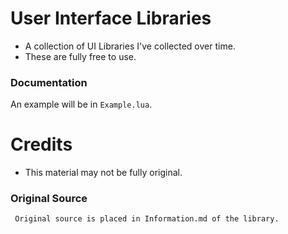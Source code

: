 # User Interface Libraries

- A collection of UI Libraries I've collected over time.
- These are fully free to use.

### Documentation
An example will be in `Example.lua`.

# Credits
- This material may not be fully original.

### Original Source
`` 
Original source is placed in Information.md of the library.
``
